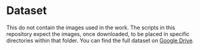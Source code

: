 # Dataset

This do not contain the images used in the work. The scripts in this repository expect the images, once downloaded, to be placed in specific directories within that folder. You can find the full dataset on [Google Drive](https://drive.google.com/drive/folders/1GIcAev09Ye4hXsSu0Cjo5a6BfL3DpSBm).